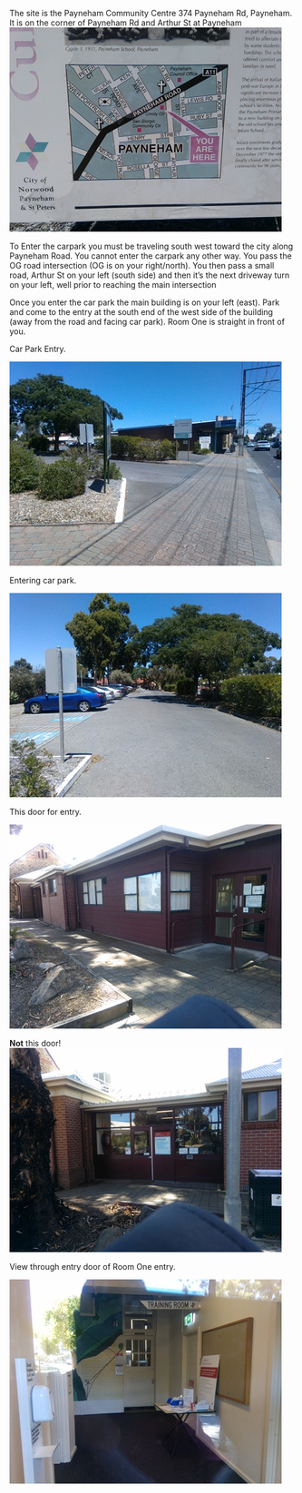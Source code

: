 
The site is the Payneham Community Centre 374 Payneham Rd, Payneham.
It is on the corner of Payneham Rd and Arthur St at Payneham
![Map](../HowToFindUs-Payneham/HowToFindUs_files/image001.jpg)
 
To Enter the carpark you must be traveling south west toward the city along Payneham Road.
You cannot enter the carpark any other way.
You pass the OG road intersection (OG is on your right/north). You then pass a small road, Arthur St on your left (south side) and then it’s the next driveway turn on your left, well prior to reaching the main intersection

Once you enter the car park the main building is on your left (east).
Park and come to the entry at the south end of the west side of the building (away from the road and facing car park).
Room One is straight in front of you.

 
Car Park Entry.

![Carpark Entrance](../HowToFindUs-Payneham/HowToFindUs_files/image003.jpg)
 
Entering car park.

![Carpark](../HowToFindUs-Payneham/HowToFindUs_files/image004.jpg)
 
 
This door for entry.

![Entrance](../HowToFindUs-Payneham/HowToFindUs_files/image006.jpg)

**Not** this door!
![Entrance](../HowToFindUs-Payneham/HowToFindUs_files/image005.jpg)

View through entry door of Room One entry.

![Entrance](../HowToFindUs-Payneham/HowToFindUs_files//image007.jpg)
